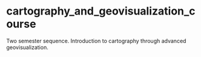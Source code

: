 # cartography_and_geovisualization_course
Two semester sequence. Introduction to cartography through advanced geovisualization.
